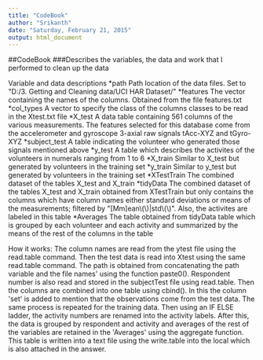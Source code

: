 ```yaml
---
title: "CodeBook"
author: "Srikanth"
date: "Saturday, February 21, 2015"
output: html_document
---
```


##CodeBook
###Describes the variables, the data and work that I performed to clean up the data

Variable and data descriptions
*path
Path location of the data files. Set to "D:/3. Getting and Cleaning data/UCI HAR Dataset/"
*features
The vector containing the names of the columns. Obtained from the file features.txt
*col_types
A vector to specify the class of the columns classes to be read in the Xtest.txt file
*X_test
A data table containing 561 columns of the various measurements. The features selected for this database come from the accelerometer and gyroscope 3-axial raw signals tAcc-XYZ and tGyro-XYZ
*subject_test
A table indicating the volunteer who generated those signals mentioned above
*y_test
A table which describes the activites of the volunteers in numerals ranging from 1 to 6
*X_train
Similar to X_test but generated by volunteers in the training set
*y_train
Similar to y_test but generated by volunteers in the training set
*XTestTrain
The combined dataset of the tables X_test and X_train
*tidyData
The combined dataset of the tables X_test and X_train obtained from XTestTrain but only contains the columns which have column names either standard deviations or means of the measurements; filtered by "[Mm]ean\\(\\)|std\\(\\)". Also, the activites are labeled in this table
*Averages
The table obtained from tidyData table which is grouped by each volunteer and each activity and summarized by the means of the rest of the columns in the table

How it works:
The column names are read from the ytest file using the read.table command. Then the test data is read into Xtest using the same read.table command. The path is obtained from concatenating the path variable and the file names' using the function paste0(). Respondent number is also read and stored in the subjectTest file using read.table. Then the columns are combined into one table using cbind(). In this the column 'set' is added to mention that the observations come from the test data.
The same process is repeated for the training data.
Then using an IF ELSE ladder, the activity numbers are renamed into the activity labels.
After this, the data is grouped by respondent and activity and averages of the rest of the variables are retained in the 'Averages' using the aggregate function. This table is written into a text file using the write.table into the local which is also attached in the answer.



